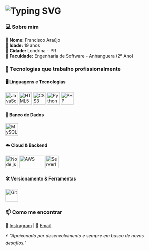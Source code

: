 <h1 align="left">
  <img src="https://readme-typing-svg.herokuapp.com?font=Fira+Code&weight=600&size=26&duration=4000&pause=1000&color=00FFFF&width=500&lines=Bem-vindo+ao+meu+perfil!;Eu+sou+Francisco+Araújo+🚀" alt="Typing SVG">
</h1>

### 💻 Sobre mim  
🔹 **Nome:** Francisco Araújo  
🔹 **Idade:** 19 anos  
🔹 **Cidade:** Londrina - PR  
🔹 **Faculdade:** Engenharia de Software - Anhanguera (2º Ano)  

### 🚀 Tecnologias que trabalho profissionalmente  
#### 🖥️ **Linguagens e Tecnologias**  
<p align="left">
  <img src="https://cdn.jsdelivr.net/gh/devicons/devicon/icons/javascript/javascript-original.svg" width="40" height="40" alt="JavaScript"/>
  <img src="https://cdn.jsdelivr.net/gh/devicons/devicon/icons/html5/html5-original.svg" width="40" height="40" alt="HTML5"/>
  <img src="https://cdn.jsdelivr.net/gh/devicons/devicon/icons/css3/css3-original.svg" width="40" height="40" alt="CSS3"/>
  <img src="https://cdn.jsdelivr.net/gh/devicons/devicon/icons/python/python-original.svg" width="40" height="40" alt="Python"/>
  <img src="https://cdn.jsdelivr.net/gh/devicons/devicon/icons/php/php-original.svg" width="40" height="40" alt="PHP"/>
</p>  

#### 💾 **Banco de Dados**  
<p align="left">
  <img src="https://cdn.jsdelivr.net/gh/devicons/devicon/icons/mysql/mysql-original.svg" width="40" height="40" alt="MySQL"/>
</p>  

#### ☁️ **Cloud & Backend**  
<p align="left">
  <img src="https://cdn.jsdelivr.net/gh/devicons/devicon/icons/nodejs/nodejs-original.svg" width="40" height="40" alt="Node.js"/>
  <img src="https://upload.wikimedia.org/wikipedia/commons/9/93/Amazon_Web_Services_Logo.svg" width="80" height="40" alt="AWS"/>
  <img src="https://avatars.githubusercontent.com/u/13742415?s=200&v=4" width="40" height="40" alt="Serverless Framework"/>
</p>  

#### 🛠️ **Versionamento & Ferramentas**  
<p align="left">
  <img src="https://cdn.jsdelivr.net/gh/devicons/devicon/icons/git/git-original.svg" width="40" height="40" alt="Git"/>
</p>  

### 📫 Como me encontrar  
🔗 [Instragram](https://www.instagram.com/fraanciis_co?igsh=dHd5YWplbHp2ZGVk) | 📧 [Email](faculdadeengenhariadesoftware@gmail.com)  

⚡ _"Apaixonado por desenvolvimento e sempre em busca de novos desafios."_  
